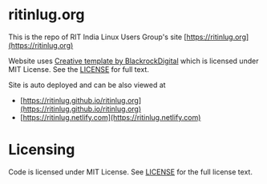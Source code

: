 # ritinlug.org

This is the repo of RIT India Linux Users Group's site [https://ritinlug.org](https://ritinlug.org)

Website uses [Creative template by BlackrockDigital](https://github.com/blackrockdigital/startbootstrap-creative/) which is licensed under MIT License. See the [LICENSE](https://github.com/blackrockdigital/startbootstrap-creative/blob/master/LICENSE) for full text.

Site is auto deployed and can be also viewed at 

- [https://ritinlug.github.io/ritinlug.org](https://ritinlug.github.io/ritinlug.org)
- [https://ritinlug.netlify.com](https://ritinlug.netlify.com)


# Licensing

Code is licensed under MIT License. See [LICENSE](https://github.com/ritinlug/ritinlug.org/blob/master/LICENSE) for the full license text.
